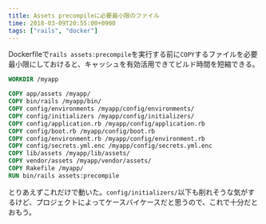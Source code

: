 ```yaml
---
title: Assets precompileに必要最小限のファイル
time: 2018-03-09T20:55:00+0900
tags: ["rails", "docker"]
---
```


Dockerfileで`rails assets:precompile`を実行する前に`COPY`するファイルを必要最小限にしておけると、キャッシュを有効活用できてビルド時間を短縮できる。

```dockerfile
WORKDIR /myapp

COPY app/assets /myapp/
COPY bin/rails /myapp/bin/
COPY config/environments /myapp/config/environments/
COPY config/initializers /myapp/config/initializers/
COPY config/application.rb /myapp/config/application.rb
COPY config/boot.rb /myapp/config/boot.rb
COPY config/environment.rb /myapp/config/environment.rb
COPY config/secrets.yml.enc /myapp/config/secrets.yml.enc
COPY lib/assets /myapp/lib/assets/
COPY vendor/assets /myapp/vendor/assets/
COPY Rakefile /myapp/
RUN bin/rails assets:precompile
```

とりあえずこれだけで動いた。`config/initializers/`以下も削れそうな気がするけど、プロジェクトによってケースバイケースだと思うので、これで十分だとおもう。
